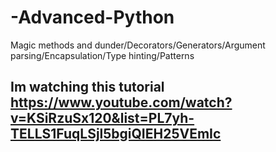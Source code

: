 # -Advanced-Python
Magic methods and dunder/Decorators/Generators/Argument parsing/Encapsulation/Type hinting/Patterns

## Im watching this tutorial https://www.youtube.com/watch?v=KSiRzuSx120&list=PL7yh-TELLS1FuqLSjl5bgiQIEH25VEmIc
